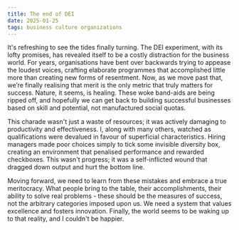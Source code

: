 ```yaml
---
title: The end of DEI
date: 2025-01-25
tags: business culture organizations
---
```


It's refreshing to see the tides finally turning. The DEI experiment, with its lofty promises, has revealed itself to be a costly distraction for the business world. For years, organisations have bent over backwards trying to appease the loudest voices, crafting elaborate programmes that accomplished little more than creating new forms of resentment. Now, as we move past that, we’re finally realising that merit is the only metric that truly matters for success. Nature, it seems, is healing. These woke band-aids are being ripped off, and hopefully we can get back to building successful businesses based on skill and potential, not manufactured social quotas.

This charade wasn't just a waste of resources; it was actively damaging to productivity and effectiveness. I, along with many others, watched as qualifications were devalued in favour of superficial characteristics. Hiring managers made poor choices simply to tick some invisible diversity box, creating an environment that penalised performance and rewarded checkboxes. This wasn't progress; it was a self-inflicted wound that dragged down output and hurt the bottom line.

Moving forward, we need to learn from these mistakes and embrace a true meritocracy. What people bring to the table, their accomplishments, their ability to solve real problems - these should be the measures of success, not the arbitrary categories imposed upon us. We need a system that values excellence and fosters innovation. Finally, the world seems to be waking up to that reality, and I couldn't be happier.